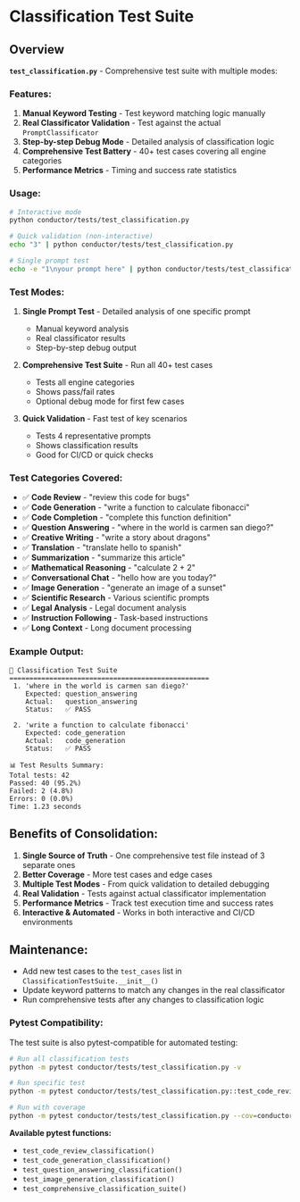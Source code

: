 # Classification Test Suite

## Overview

**`test_classification.py`** - Comprehensive test suite with multiple modes:

### Features:
1. **Manual Keyword Testing** - Test keyword matching logic manually
2. **Real Classificator Validation** - Test against the actual `PromptClassificator`
3. **Step-by-step Debug Mode** - Detailed analysis of classification logic
4. **Comprehensive Test Battery** - 40+ test cases covering all engine categories
5. **Performance Metrics** - Timing and success rate statistics

### Usage:

```bash
# Interactive mode
python conductor/tests/test_classification.py

# Quick validation (non-interactive)
echo "3" | python conductor/tests/test_classification.py

# Single prompt test
echo -e "1\nyour prompt here" | python conductor/tests/test_classification.py
```

### Test Modes:

1. **Single Prompt Test** - Detailed analysis of one specific prompt
   - Manual keyword analysis
   - Real classificator results
   - Step-by-step debug output

2. **Comprehensive Test Suite** - Run all 40+ test cases
   - Tests all engine categories
   - Shows pass/fail rates
   - Optional debug mode for first few cases

3. **Quick Validation** - Fast test of key scenarios
   - Tests 4 representative prompts
   - Shows classification results
   - Good for CI/CD or quick checks

### Test Categories Covered:

- ✅ **Code Review** - "review this code for bugs"
- ✅ **Code Generation** - "write a function to calculate fibonacci"
- ✅ **Code Completion** - "complete this function definition"
- ✅ **Question Answering** - "where in the world is carmen san diego?"
- ✅ **Creative Writing** - "write a story about dragons"
- ✅ **Translation** - "translate hello to spanish"
- ✅ **Summarization** - "summarize this article"
- ✅ **Mathematical Reasoning** - "calculate 2 + 2"
- ✅ **Conversational Chat** - "hello how are you today?"
- ✅ **Image Generation** - "generate an image of a sunset"
- ✅ **Scientific Research** - Various scientific prompts
- ✅ **Legal Analysis** - Legal document analysis
- ✅ **Instruction Following** - Task-based instructions
- ✅ **Long Context** - Long document processing

### Example Output:

```
🧪 Classification Test Suite
==================================================
 1. 'where in the world is carmen san diego?'
    Expected: question_answering
    Actual:   question_answering
    Status:   ✅ PASS

 2. 'write a function to calculate fibonacci'
    Expected: code_generation
    Actual:   code_generation
    Status:   ✅ PASS

📊 Test Results Summary:
Total tests: 42
Passed: 40 (95.2%)
Failed: 2 (4.8%)
Errors: 0 (0.0%)
Time: 1.23 seconds
```

## Benefits of Consolidation:

1. **Single Source of Truth** - One comprehensive test file instead of 3 separate ones
2. **Better Coverage** - More test cases and edge cases
3. **Multiple Test Modes** - From quick validation to detailed debugging
4. **Real Validation** - Tests against actual classificator implementation
5. **Performance Metrics** - Track test execution time and success rates
6. **Interactive & Automated** - Works in both interactive and CI/CD environments

## Maintenance:

- Add new test cases to the `test_cases` list in `ClassificationTestSuite.__init__()`
- Update keyword patterns to match any changes in the real classificator
- Run comprehensive tests after any changes to classification logic

### Pytest Compatibility:

The test suite is also pytest-compatible for automated testing:

```bash
# Run all classification tests
python -m pytest conductor/tests/test_classification.py -v

# Run specific test
python -m pytest conductor/tests/test_classification.py::test_code_review_classification -v

# Run with coverage
python -m pytest conductor/tests/test_classification.py --cov=conductor.classificator
```

**Available pytest functions:**
- `test_code_review_classification()`
- `test_code_generation_classification()`
- `test_question_answering_classification()`
- `test_image_generation_classification()`
- `test_comprehensive_classification_suite()`
